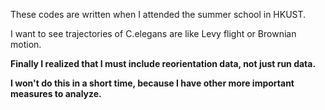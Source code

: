 These codes are written when I attended the summer school in HKUST.

I want to see trajectories of C.elegans are like Levy flight or Brownian motion. 

**Finally I realized that I must include reorientation data, not just run data.**

**I won't do this in a short time, because I have other more important measures to analyze.**
